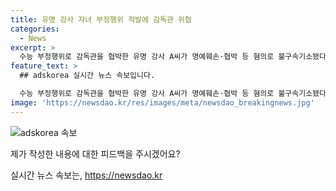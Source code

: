 ```yaml
---
title: 유명 강사 자녀 부정행위 적발에 감독관 위협
categories:
  - News
excerpt: >
  수능 부정행위로 감독관을 협박한 유명 강사 A씨가 명예훼손·협박 등 혐의로 불구속기소됐다. 자녀의 부정행위로 시험 무효 처리되자 감독관을 파면 요구하는 1인 시위를 벌인 것으로 밝혀졌으며, 학교를 찾아가 협박성 발언을 한 혐의도 조사 중이다. 검찰은 이를 통해 공정한 입시 관리 신뢰를 저하하는 범죄에 엄정 대응할 예정이라 밝혔다. A씨의 아내 B씨는 혐의없음으로 불기소처분됐다. A씨는 사과문을 올리며 자녀의 무책임을 부인했다.
feature_text: >
  ## adskorea 실시간 뉴스 속보입니다.

  수능 부정행위로 감독관을 협박한 유명 강사 A씨가 명예훼손·협박 등 혐의로 불구속기소됐다. 자녀의 부정행위로 시험 무효 처리되자 감독관을 파면 요구하는 1인 시위를 벌인 것으로 밝혀졌으며, 학교를 찾아가 협박성 발언을 한 혐의도 조사 중이다. 검찰은 이를 통해 공정한 입시 관리 신뢰를 저하하는 범죄에 엄정 대응할 예정이라 밝혔다. A씨의 아내 B씨는 혐의없음으로 불기소처분됐다. A씨는 사과문을 올리며 자녀의 무책임을 부인했다.
image: 'https://newsdao.kr/res/images/meta/newsdao_breakingnews.jpg'
---
```


<p><img src="https://newsdao.kr/res/images/meta/newsdao_breakingnews.jpg" alt="adskorea 속보" /></p>

<p>제가 작성한 내용에 대한 피드백을 주시겠어요?</p>
실시간 뉴스 속보는, <a href="https://newsdao.kr" rel="dofollow">https://newsdao.kr</a>


